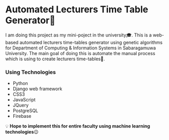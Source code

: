 # Automated Lecturers Time Table Generator:100:
I am doing this project as my mini-poject in the university:mortar_board:. This is a web-based automated lecturers time-tables 
generator using genetic algorithms for Department of Computing & Information Systems in Sabaragamuwa University. The main goal of 
doing this is automate the manual process which is using to create lecturers time-tables:dart:.

### Using Technologies
- Python
- Django web framework
- CSS3
- JavaScript
- JQuery
- PostgreSQL
- Firebase

:bulb: **Hope to implement this for entire faculty using machine learning technologies**:wink:

